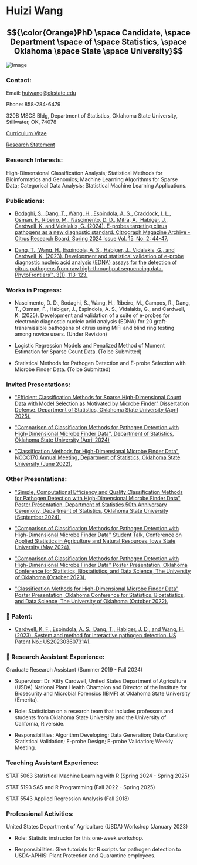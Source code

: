 # Huizi Wang 

## $${\color{Orange}PhD \space Candidate, \space Department \space of \space Statistics, \space Oklahoma \space State \space University}$$

![Image](https://github.com/user-attachments/assets/f7087c21-2cc8-4739-bb9b-7f74570139a3)

### Contact:

Email: huiwang@okstate.edu

Phone: 858-284-6479

320B MSCS Bldg, Department of Statistics, Oklahoma State University, Stillwater, OK, 74078

[Curriculum Vitae](https://github.com/user-attachments/files/20270045/Huizi_s_CV3.pdf)

[Research Statement](https://huiziwang.github.io/files/Research_Statement.pdf)

### Research Interests:

High-Dimensional Classification Analysis; Statistical Methods for Bioinformatics and Genomics; Machine Learning Algorithms for Sparse Data; Categorical Data Analysis; Statistical Machine Learning Applications.

### Publications:

- [Bodaghi, S., Dang, T., Wang, H., Espindola, A. S., Craddock, I. L., Osman, F., Ribeiro, M., Nascimento, D. D., Mitra, A., Habiger, J., Cardwell, K. and Vidalakis, G. (2024). E-probes targeting citrus pathogens as a new diagnostic standard. Citrograph Magazine Archive - Citrus Research Board, Spring 2024 Issue Vol. 15, No. 2: 44-47.](https://citrus-research-board-static.sfo2.digitaloceanspaces.com/citrograph/pdf/CRB-Citrograph-Mag-Q2-Spring-2024-Web.pdf)

- [Dang, T., Wang, H., Espindola, A. S., Habiger, J., Vidalakis, G., and Cardwell, K. (2023). Development and statistical validation of e-probe diagnostic nucleic acid analysis (EDNA) assays for the detection of citrus pathogens from raw high-throughput sequencing data. PhytoFrontiers™, 3(1), 113-123.](https://apsjournals.apsnet.org/doi/full/10.1094/PHYTOFR-05-22-0047-FI)

### Works in Progress:

- Nascimento, D. D., Bodaghi, S., Wang, H., Ribeiro, M., Campos, R., Dang, T., Osman, F., Habiger, J., Espindola, A. S., Vidalakis, G., and Cardwell, K. (2025). Development and validation of a suite of e-probes for electronic diagnostic nucleic acid analysis (EDNA) for 20 graft-transmissible pathogens of citrus using MiFi and blind ring testing among novice users. (Under Revision)

- Logistic Regression Models and Penalized Method of Moment Estimation for Sparse Count Data. (To be Submitted)

- Statistical Methods for Pathogen Detection and E-probe Selection with Microbe Finder Data. (To be Submitted)

### Invited Presentations:

- ["Efficient Classification Methods for Sparse High-Dimensional Count Data with Model Selection as Motivated by Microbe Finder" Dissertation Defense, Department of Statistics, Oklahoma State University (April 2025).](https://github.com/user-attachments/files/20270576/Qualifying_Exam_Slide_2.pdf)

- ["Comparison of Classification Methods for Pathogen Detection with High-Dimensional Microbe Finder Data", Department of Statistics, Oklahoma State University (April 2024)](https://github.com/user-attachments/files/20270582/Seminar_Fall_2024.pdf)

- ["Classification Methods for High-Dimensional Microbe Finder Data", NCCC170 Annual Meeting, Department of Statistics, Oklahoma State University (June 2022).](https://github.com/user-attachments/files/20270584/Conference.pdf)


### Other Presentations:

- ["Simple, Computational Efficiency and Quality Classification Methods for Pathogen Detection with High-Dimensional Microbe Finder Data" Poster Presentation, Department of Statistics 50th Anniversary Ceremony, Department of Statistics, Oklahoma State University (September 2024).](https://github.com/user-attachments/files/20270588/Poster.Department.Anniversary.pdf)

- ["Comparison of Classification Methods for Pathogen Detection with High-Dimensional Microbe Finder Data" Student Talk, Conference on Applied Statistics in Agriculture and Natural Resources, Iowa State University (May 2024).](https://github.com/user-attachments/files/20270615/ISU_V2_Huizi.pdf)
 
- ["Comparison of Classification Methods for Pathogen Detection with High-Dimensional Microbe Finder Data" Poster Presentation, Oklahoma Conference for Statistics, Biostatistics, and Data Science, The University of Oklahoma (October 2023).](https://github.com/user-attachments/files/20270622/Poster--OSU.Huizi.wang.2023.pdf)

- ["Classification Methods for High-Dimensional Microbe Finder Data" Poster Presentation, Oklahoma Conference for Statistics, Biostatistics, and Data Science, The University of Oklahoma (October 2022).](https://github.com/user-attachments/files/20270623/Poster.New--OSU.Huizi.wang.pdf)

### :dna: Patent:

- [Cardwell, K. F., Espindola, A. S., Dang, T., Habiger, J. D., and Wang, H. (2023). System and method for interactive pathogen detection. US Patent No.: US20230360731A1.](https://patents.google.com/patent/US20230360731A1)

### :dna: Research Assistant Experience:

Graduate Research Assistant (Summer 2019 - Fall 2024)

- Supervisor: Dr. Kitty Cardwell, United States Department of Agriculture (USDA) National Plant Health Champion and Director of the Institute for Biosecurity and Microbial Forensics (IBMF) at Oklahoma State University (Emerita).

- Role: Statistician on a research team that includes professors and students from Oklahoma State University and the University of California, Riverside.

- Responsibilities: Algorithm Developing; Data Generation; Data Curation; Statistical Validation; E-probe Design; E-probe Validation; Weekly Meeting.

### Teaching Assistant Experience:

STAT 5063 Statistical Machine Learning with R (Spring 2024 - Spring 2025)

STAT 5193 SAS and R Programming (Fall 2022 - Spring 2025)

STAT 5543 Applied Regression Analysis (Fall 2018)

### Professional Activities:

United States Department of Agriculture (USDA) Workshop (January 2023)

- Role: Statistic instructor for this one-week workshop.

- Responsibilities: Give tutorials for R scripts for pathogen detection to USDA-APHIS: Plant Protection and Quarantine employees.
